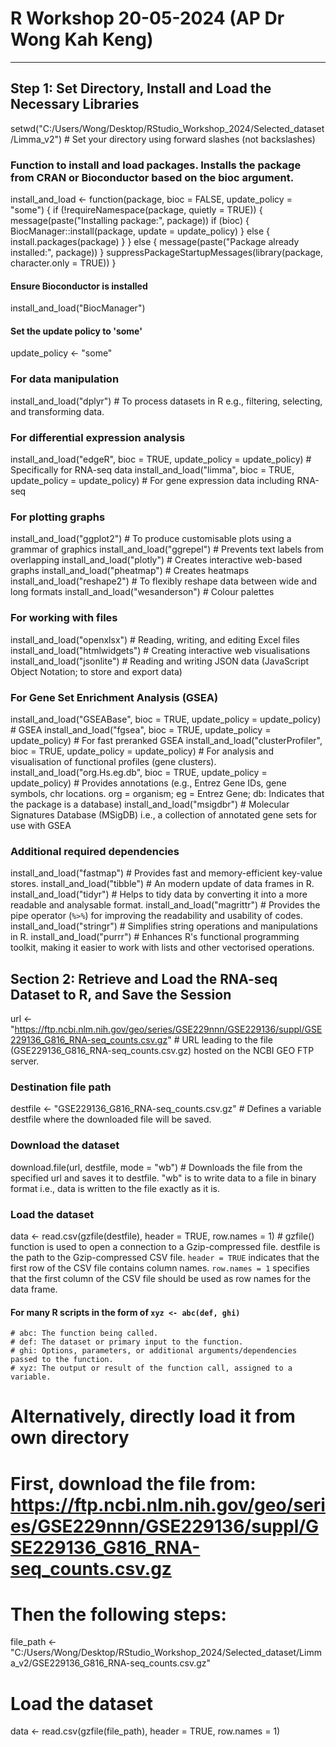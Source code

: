 # R Workshop 20-05-2024 (AP Dr Wong Kah Keng) #
---
## Step 1: Set Directory, Install and Load the Necessary Libraries
setwd("C:/Users/Wong/Desktop/RStudio_Workshop_2024/Selected_dataset/Limma_v2") # Set your directory using forward slashes (not backslashes)

### Function to install and load packages. Installs the package from CRAN or Bioconductor based on the bioc argument.
install_and_load <- function(package, bioc = FALSE, update_policy = "some") {
  if (!requireNamespace(package, quietly = TRUE)) {
    message(paste("Installing package:", package))
    if (bioc) {
      BiocManager::install(package, update = update_policy)
    } else {
      install.packages(package)
    }
  } else {
    message(paste("Package already installed:", package))
  }
  suppressPackageStartupMessages(library(package, character.only = TRUE))
}

#### Ensure Bioconductor is installed
install_and_load("BiocManager")
#### Set the update policy to 'some'
update_policy <- "some"

### For data manipulation
install_and_load("dplyr") # To process datasets in R e.g., filtering, selecting, and transforming data.

### For differential expression analysis
install_and_load("edgeR", bioc = TRUE, update_policy = update_policy) # Specifically for RNA-seq data
install_and_load("limma", bioc = TRUE, update_policy = update_policy) # For gene expression data including RNA-seq

### For plotting graphs
install_and_load("ggplot2") # To produce customisable plots using a grammar of graphics
install_and_load("ggrepel") # Prevents text labels from overlapping
install_and_load("plotly") # Creates interactive web-based graphs
install_and_load("pheatmap") # Creates heatmaps
install_and_load("reshape2") # To flexibly reshape data between wide and long formats
install_and_load("wesanderson") # Colour palettes

### For working with files
install_and_load("openxlsx") # Reading, writing, and editing Excel files
install_and_load("htmlwidgets") # Creating interactive web visualisations
install_and_load("jsonlite") # Reading and writing JSON data (JavaScript Object Notation; to store and export data)

### For Gene Set Enrichment Analysis (GSEA)
install_and_load("GSEABase", bioc = TRUE, update_policy = update_policy) # GSEA
install_and_load("fgsea", bioc = TRUE, update_policy = update_policy) # For fast preranked GSEA
install_and_load("clusterProfiler", bioc = TRUE, update_policy = update_policy) # For analysis and visualisation of functional profiles (gene clusters).
install_and_load("org.Hs.eg.db", bioc = TRUE, update_policy = update_policy) # Provides annotations (e.g., Entrez Gene IDs, gene symbols, chr locations. org = organism; eg = Entrez Gene; db: Indicates that the package is a database)
install_and_load("msigdbr") # Molecular Signatures Database (MSigDB) i.e., a collection of annotated gene sets for use with GSEA

### Additional required dependencies
install_and_load("fastmap") # Provides fast and memory-efficient key-value stores.
install_and_load("tibble") # An modern update of data frames in R.
install_and_load("tidyr") # Helps to tidy data by converting it into a more readable and analysable format.
install_and_load("magrittr") # Provides the pipe operator (`%>%`) for improving the readability and usability of codes.
install_and_load("stringr") # Simplifies string operations and manipulations in R.
install_and_load("purrr") # Enhances R's functional programming toolkit, making it easier to work with lists and other vectorised operations.


## Section 2: Retrieve and Load the RNA-seq Dataset to R, and Save the Session
url <- "https://ftp.ncbi.nlm.nih.gov/geo/series/GSE229nnn/GSE229136/suppl/GSE229136_G816_RNA-seq_counts.csv.gz" # URL leading to the file (GSE229136_G816_RNA-seq_counts.csv.gz) hosted on the NCBI GEO FTP server.

### Destination file path
destfile <- "GSE229136_G816_RNA-seq_counts.csv.gz" # Defines a variable destfile where the downloaded file will be saved. 

### Download the dataset
download.file(url, destfile, mode = "wb") # Downloads the file from the specified url and saves it to destfile. "wb" is to write data to a file in binary format i.e., data is written to the file exactly as it is. 

### Load the dataset
data <- read.csv(gzfile(destfile), header = TRUE, row.names = 1) # gzfile() function is used to open a connection to a Gzip-compressed file. destfile is the path to the Gzip-compressed CSV file. `header = TRUE` indicates that the first row of the CSV file contains column names. `row.names = 1` specifies that the first column of the CSV file should be used as row names for the data frame.
#### For many R scripts in the form of `xyz <- abc(def, ghi)` 
    # abc: The function being called.
    # def: The dataset or primary input to the function.
    # ghi: Options, parameters, or additional arguments/dependencies passed to the function.
    # xyz: The output or result of the function call, assigned to a variable.

# Alternatively, directly load it from own directory
# First, download the file from:  https://ftp.ncbi.nlm.nih.gov/geo/series/GSE229nnn/GSE229136/suppl/GSE229136_G816_RNA-seq_counts.csv.gz
# Then the following steps:
file_path <- "C:/Users/Wong/Desktop/RStudio_Workshop_2024/Selected_dataset/Limma_v2/GSE229136_G816_RNA-seq_counts.csv.gz" 
# Load the dataset
data <- read.csv(gzfile(file_path), header = TRUE, row.names = 1)

